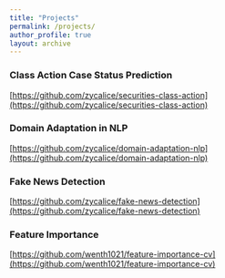 ```yaml
---
title: "Projects"
permalink: /projects/
author_profile: true
layout: archive
---
```



### Class Action Case Status Prediction
[https://github.com/zycalice/securities-class-action](https://github.com/zycalice/securities-class-action)

### Domain Adaptation in NLP
[https://github.com/zycalice/domain-adaptation-nlp](https://github.com/zycalice/domain-adaptation-nlp)

### Fake News Detection
[https://github.com/zycalice/fake-news-detection](https://github.com/zycalice/fake-news-detection)

### Feature Importance
[https://github.com/wenth1021/feature-importance-cv](https://github.com/wenth1021/feature-importance-cv)

